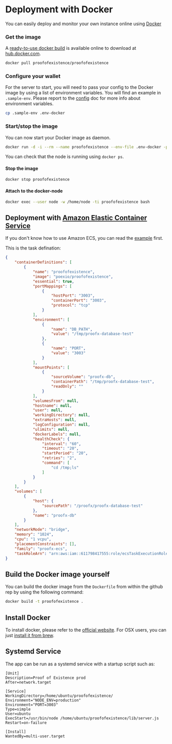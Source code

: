 # Deployment with Docker

You can easily deploy and monitor your own instance online using [Docker](https://docker.com)

### Get the image

A [ready-to-use docker build](https://hub.docker.com/r/proofofexistence/proofofexistence/) is available online to download at [hub.docker.com](https://hub.docker.com/r/proofofexistence/proofofexistence/).

```sh
docker pull proofofexistence/proofofexistence
```

### Configure your wallet

For the server to start, you will need to pass your config to the Docker image by using a list of environment variables. You will find an example in `.sample-env`.  Please report to the [config](./config) doc for more info about environment variables.

```sh
cp .sample-env .env-docker
```

### Start/stop the image

You can now start your Docker image as daemon.

```sh
docker run -d -i --rm --name proofofexistence --env-file .env-docker -p 3003:3003 proofofexistence:VERSION
```

You can check that the node is running using `docker ps`.

#### Stop the image

```sh
docker stop proofofexistence
```

#### Attach to the docker-node

```sh
docker exec --user node -w /home/node -ti proofofexistence bash
```

## Deployment with [Amazon Elastic Container Service](https://aws.amazon.com/ecs/)

If you don't know how to use Amazon ECS, you can read the [example](https://medium.com/boltops/gentle-introduction-to-how-aws-ecs-works-with-example-tutorial-cea3d27ce63d) first.

This is the task defination:

```json
{
    "containerDefinitions": [
        {
            "name": "proofofexistence",
            "image": "poexio/proofofexistence",
            "essential": true,
            "portMappings": [
                {
                    "hostPort": "3003",
                    "containerPort": "3003",
                    "protocol": "tcp"
                }
            ],
            "environment": [
                {
                    "name": "DB_PATH",
                    "value": "/tmp/proofx-database-test"
                },
                {
                    "name": "PORT",
                    "value": "3003"
                }
            ],
            "mountPoints": [
                {
                    "sourceVolume": "proofx-db",
                    "containerPath": "/tmp/proofx-database-test",
                    "readOnly": ""
                }
            ],
            "volumesFrom": null,
            "hostname": null,
            "user": null,
            "workingDirectory": null,
            "extraHosts": null,
            "logConfiguration": null,
            "ulimits": null,
            "dockerLabels": null,
            "healthCheck": {
                "interval": "60",
                "timeout": "20",
                "startPeriod": "20",
                "retries": "2",
                "command": [
                    "cd /tmp;ls"
                ]
            }
        }
    ],
    "volumes": [
        {
            "host": {
                "sourcePath": "/proofx/proofx-database-test"
            },
            "name": "proofx-db"
        }
    ],
    "networkMode": "bridge",
    "memory": "1024",
    "cpu": "1 vcpu",
    "placementConstraints": [],
    "family": "proofx-ecs",
    "taskRoleArn": "arn:aws:iam::611798417555:role/ecsTaskExecutionRole"
}
```

## Build the Docker image yourself

You can build the docker image from the `Dockerfile` from within the github rep by using the following command:

```sh
docker build -t proofofexistence .
```

## Install Docker

To install docker, please refer to the [official website](https://docs.docker.com/engine/installation/). For OSX users, you can just [install it from brew](https://stackoverflow.com/questions/40523307/brew-install-docker-does-not-include-docker-engine).



## Systemd Service

The app can be run as a systemd service with a startup script such as:

```
[Unit]
Description=Proof of Existence prod
After=network.target

[Service]
WorkingDirectory=/home/ubuntu/proofofexistence/
Environment="NODE_ENV=production"
Environment="PORT=3003"
Type=simple
User=ubuntu
ExecStart=/usr/bin/node /home/ubuntu/proofofexistence/lib/server.js
Restart=on-failure

[Install]
WantedBy=multi-user.target
```
